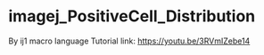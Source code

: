 # imagej_PositiveCell_Distribution
By ij1 macro language
Tutorial link: https://youtu.be/3RVmIZebe14
